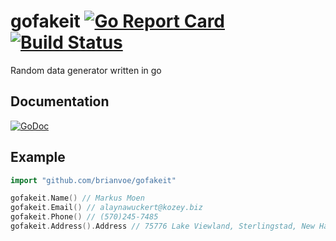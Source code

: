 # gofakeit [![Go Report Card](https://goreportcard.com/badge/github.com/brianvoe/gofakeit)](https://goreportcard.com/report/github.com/brianvoe/gofakeit) [![Build Status](https://travis-ci.org/brianvoe/gofakeit.svg?branch=master)](https://travis-ci.org/brianvoe/gofakeit)
Random data generator written in go

## Documentation
[![GoDoc](https://godoc.org/github.com/brianvoe/gofakeit?status.svg)](https://godoc.org/github.com/brianvoe/gofakeit)

## Example
```go
import "github.com/brianvoe/gofakeit"

gofakeit.Name() // Markus Moen
gofakeit.Email() // alaynawuckert@kozey.biz
gofakeit.Phone() // (570)245-7485
gofakeit.Address().Address // 75776 Lake Viewland, Sterlingstad, New Hampshire 82250-2868
```
